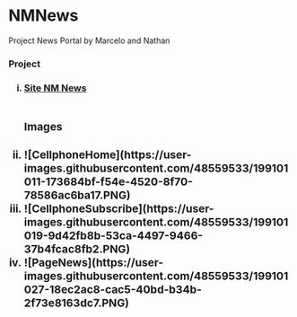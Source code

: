 # NMNews
Project News Portal by Marcelo and Nathan
<h3>Project<h3/>
<ol type = "i">
<li><a href = "https://mosilva.github.io/NMNews/" target="_blank">Site NM News<a/></li>
<br/>

<h3>Images<h3/>

<li>![CellphoneHome](https://user-images.githubusercontent.com/48559533/199101011-173684bf-f54e-4520-8f70-78586ac6ba17.PNG)</li>
<li>![CellphoneSubscribe](https://user-images.githubusercontent.com/48559533/199101019-9d42fb8b-53ca-4497-9466-37b4fcac8fb2.PNG)</li>
<li>![PageNews](https://user-images.githubusercontent.com/48559533/199101027-18ec2ac8-cac5-40bd-b34b-2f73e8163dc7.PNG)</li>
